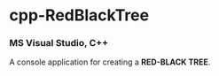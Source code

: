 # cpp-RedBlackTree

<h3>MS Visual Studio, C++</h3>

<p>A console application for creating a <b>RED-BLACK TREE</b>.</p>
